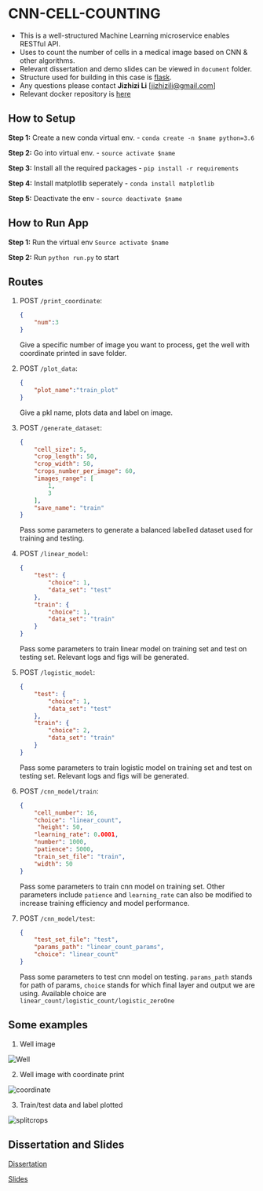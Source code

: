# CNN-CELL-COUNTING

* This is a well-structured Machine Learning microservice enables RESTful API.
* Uses to count the number of cells in a medical image based on CNN & other algorithms. 
* Relevant dissertation and demo slides can be viewed in `document` folder.
* Structure used for building in this case is [flask](http://flask.pocoo.org/).
* Any questions please contact __Jizhizi Li__ [jizhizili@gmail.com]
* Relevant docker repository is [here](https://hub.docker.com/r/jizhizili/cnn-cell-counting/)

## How to Setup

**Step 1:** Create a new conda virtual env. - `conda create -n $name python=3.6`

**Step 2:** Go into virtual env. - `source activate $name`

**Step 3:** Install all the required packages - `pip install -r requirements`

**Step 4:** Install matplotlib seperately  - `conda install matplotlib`

**Step 5:** Deactivate the env - `source deactivate $name`

## How to Run App

**Step 1:** Run the virtual env `Source activate $name`

**Step 2:** Run `python run.py` to start


## Routes

1.  POST `/print_coordinate`:

    ```json
    {
        "num":3
    }
    ```

    Give a specific number of image you want to process, get the well with coordinate printed in save folder.

2.  POST `/plot_data`:

    ```json
    {
        "plot_name":"train_plot"
    }
    ```

    Give a pkl name, plots data and label on image.

3.  POST `/generate_dataset`:

    ```json
    {
        "cell_size": 5,
        "crop_length": 50,
        "crop_width": 50,
        "crops_number_per_image": 60,
        "images_range": [
            1,
            3
        ],
        "save_name": "train"
    }
    ```

    Pass some parameters to generate a balanced labelled dataset used for training and testing.

4.  POST `/linear_model`:

    ```json
    {
        "test": {
            "choice": 1,
            "data_set": "test"
        },
        "train": {
            "choice": 1,
            "data_set": "train"
        }
    }
    ```

    Pass some parameters to train linear model on training set and test on testing set. Relevant logs and figs will be generated.

5.  POST `/logistic_model`:

    ```json
    {
        "test": {
            "choice": 1,
            "data_set": "test"
        },
        "train": {
            "choice": 2,
            "data_set": "train"
        }
    }
    ```

    Pass some parameters to train logistic model on training set and test on testing set. Relevant logs and figs will be generated.

6.  POST `/cnn_model/train`:

    ```json
    {
        "cell_number": 16,
        "choice": "linear_count",
         "height": 50,
        "learning_rate": 0.0001,
        "number": 1000,
        "patience": 5000,
        "train_set_file": "train",
        "width": 50
    }
    ```

    Pass some parameters to train cnn model on training set. Other parameters include `patience` and `learning_rate` can also be modified to increase training efficiency and model performance.

6.  POST `/cnn_model/test`:

    ```json
    {
        "test_set_file": "test",
        "params_path": "linear_count_params",
        "choice": "linear_count"
    }
    ```

    Pass some parameters to test cnn model on testing. `params_path` stands for path of params, `choice` stands for which final layer and output we are using. Available choice are `linear_count/logistic_count/logistic_zeroOne`


## Some examples

1. Well image

![Well](https://github.com/JizhiziLi/cnn-cell-counting/blob/master/app/static/save/well.png)

2. Well image with coordinate print

![coordinate](https://github.com/JizhiziLi/cnn-cell-counting/blob/master/app/static/save/coordinate.png)

3. Train/test data and label plotted

![splitcrops](https://github.com/JizhiziLi/cnn-cell-counting/blob/master/app/static/save/plot.png)


## Dissertation and Slides

[Dissertation](https://github.com/JizhiziLi/cnn-cell-counting/blob/master/document/dissertation_JizhiziLi.pdf)

[Slides](https://github.com/JizhiziLi/cnn-cell-counting/blob/master/document/slides_JizhiziLi.pdf)
